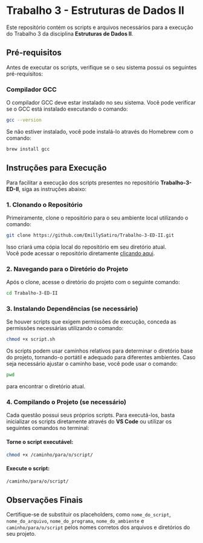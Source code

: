 
# Trabalho 3 - Estruturas de Dados II

Este repositório contém os scripts e arquivos necessários para a execução do Trabalho 3 da disciplina **Estruturas de Dados II**.

## Pré-requisitos

Antes de executar os scripts, verifique se o seu sistema possui os seguintes pré-requisitos:

### Compilador GCC

O compilador GCC deve estar instalado no seu sistema. Você pode verificar se o GCC está instalado executando o comando:

```bash
gcc --version
```

Se não estiver instalado, você pode instalá-lo através do Homebrew com o comando:

```bash
brew install gcc
```

## Instruções para Execução

Para facilitar a execução dos scripts presentes no repositório **Trabalho-3-ED-II**, siga as instruções abaixo:

### 1. Clonando o Repositório

Primeiramente, clone o repositório para o seu ambiente local utilizando o comando:

```bash
git clone https://github.com/EmillySatiro/Trabalho-3-ED-II.git
```

Isso criará uma cópia local do repositório em seu diretório atual.  
Você pode acessar o repositório diretamente [clicando aqui](https://github.com/EmillySatiro/Trabalho-3-ED-II).

### 2. Navegando para o Diretório do Projeto

Após o clone, acesse o diretório do projeto com o seguinte comando:

```bash
cd Trabalho-3-ED-II
```

### 3. Instalando Dependências (se necessário)

Se houver scripts que exigem permissões de execução, conceda as permissões necessárias utilizando o comando:

```bash
chmod +x script.sh
```

Os scripts podem usar caminhos relativos para determinar o diretório base do projeto, tornando-o portátil e adequado para diferentes ambientes. Caso seja necessário ajustar o caminho base, você pode usar o comando:

```bash
pwd
```

para encontrar o diretório atual.

### 4. Compilando o Projeto (se necessário)

Cada questão possui seus próprios scripts. Para executá-los, basta inicializar os scripts diretamente através do **VS Code** ou utilizar os seguintes comandos no terminal:

#### Torne o script executável:

```bash
chmod +x /caminho/para/o/script/
```

#### Execute o script:

```bash
/caminho/para/o/script/
```

## Observações Finais

Certifique-se de substituir os placeholders, como `nome_do_script`, `nome_do_arquivo`, `nome_do_programa`, `nome_do_ambiente` e `caminho/para/o/script` pelos nomes corretos dos arquivos e diretórios do seu projeto.

